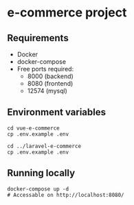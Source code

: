 # e-commerce project

## Requirements

-   Docker
-   docker-compose
-   Free ports required:
    -   8000 (backend)
    -   8080 (frontend)
    -   12574 (mysql)

## Environment variables

```
cd vue-e-commerce
cp .env.example .env

cd ../laravel-e-commerce
cp .env.example .env
```

## Running locally

```
docker-compose up -d
# Accessable on http://localhost:8080/
```
